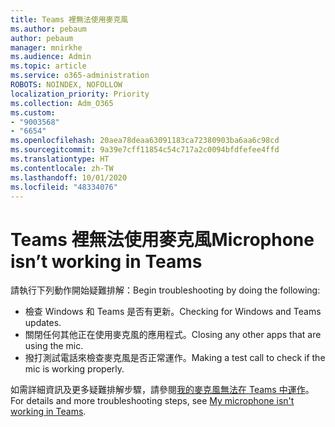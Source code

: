 ```yaml
---
title: Teams 裡無法使用麥克風
ms.author: pebaum
author: pebaum
manager: mnirkhe
ms.audience: Admin
ms.topic: article
ms.service: o365-administration
ROBOTS: NOINDEX, NOFOLLOW
localization_priority: Priority
ms.collection: Adm_O365
ms.custom:
- "9003568"
- "6654"
ms.openlocfilehash: 20aea78deaa63091183ca72380903ba6aa6c98cd
ms.sourcegitcommit: 9a39e7cff11854c54c717a2c0094bfdfefee4ffd
ms.translationtype: HT
ms.contentlocale: zh-TW
ms.lasthandoff: 10/01/2020
ms.locfileid: "48334076"
---
```

# <a name="microphone-isnt-working-in-teams"></a><span data-ttu-id="5160c-102">Teams 裡無法使用麥克風</span><span class="sxs-lookup"><span data-stu-id="5160c-102">Microphone isn’t working in Teams</span></span>

<span data-ttu-id="5160c-103">請執行下列動作開始疑難排解：</span><span class="sxs-lookup"><span data-stu-id="5160c-103">Begin troubleshooting by doing the following:</span></span>

- <span data-ttu-id="5160c-104">檢查 Windows 和 Teams 是否有更新。</span><span class="sxs-lookup"><span data-stu-id="5160c-104">Checking for Windows and Teams updates.</span></span>
- <span data-ttu-id="5160c-105">關閉任何其他正在使用麥克風的應用程式。</span><span class="sxs-lookup"><span data-stu-id="5160c-105">Closing any other apps that are using the mic.</span></span>
- <span data-ttu-id="5160c-106">撥打測試電話來檢查麥克風是否正常運作。</span><span class="sxs-lookup"><span data-stu-id="5160c-106">Making a test call to check if the mic is working properly.</span></span>

<span data-ttu-id="5160c-107">如需詳細資訊及更多疑難排解步驟，請參閱[我的麥克風無法在 Teams 中運作](https://support.microsoft.com/office/666d1123-9dd0-4a31-ad2e-a758b204f33a)。</span><span class="sxs-lookup"><span data-stu-id="5160c-107">For details and more troubleshooting steps, see [My microphone isn't working in Teams](https://support.microsoft.com/office/666d1123-9dd0-4a31-ad2e-a758b204f33a).</span></span>
